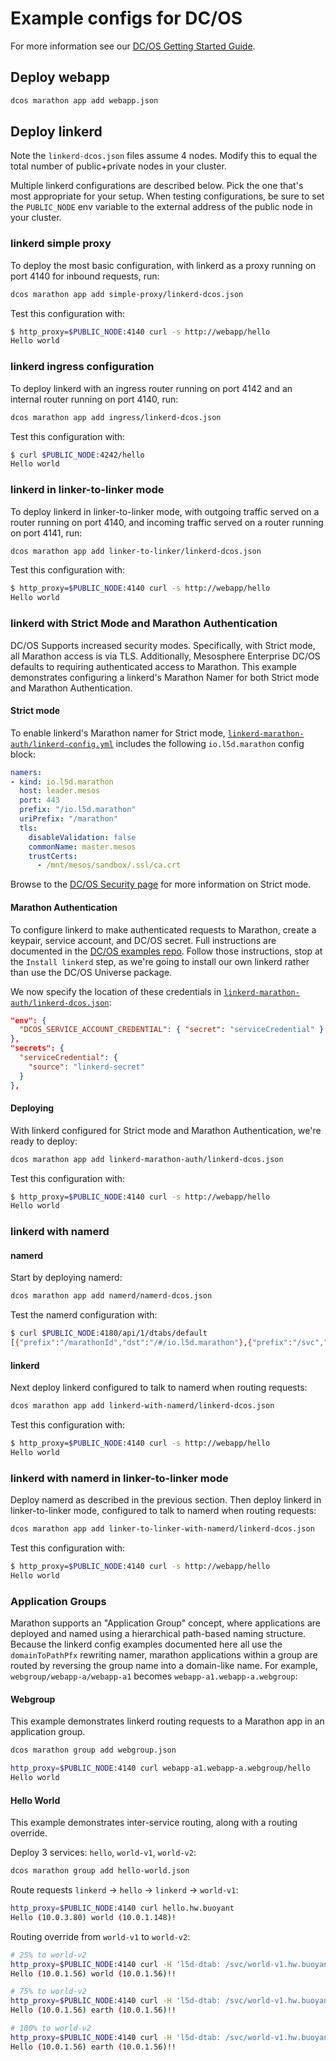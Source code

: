 # Example configs for DC/OS

For more information see our
[DC/OS Getting Started Guide](https://linkerd.io/getting-started/dcos/).

## Deploy webapp

```bash
dcos marathon app add webapp.json
```

## Deploy linkerd

Note the `linkerd-dcos.json` files assume 4 nodes. Modify this to equal the
total number of public+private nodes in your cluster.

Multiple linkerd configurations are described below. Pick the one that's most
appropriate for your setup. When testing configurations, be sure to set the
`PUBLIC_NODE` env variable to the external address of the public node in your
cluster.

### linkerd simple proxy

To deploy the most basic configuration, with linkerd as a proxy running on port
4140 for inbound requests, run:

```bash
dcos marathon app add simple-proxy/linkerd-dcos.json
```

Test this configuration with:

```bash
$ http_proxy=$PUBLIC_NODE:4140 curl -s http://webapp/hello
Hello world
```

### linkerd ingress configuration

To deploy linkerd with an ingress router running on port 4142 and an internal
router running on port 4140, run:

```bash
dcos marathon app add ingress/linkerd-dcos.json
```

Test this configuration with:

```bash
$ curl $PUBLIC_NODE:4242/hello
Hello world
```

### linkerd in linker-to-linker mode

To deploy linkerd in linker-to-linker mode, with outgoing traffic served on a
router running on port 4140, and incoming traffic served on a router running on
port 4141, run:

```bash
dcos marathon app add linker-to-linker/linkerd-dcos.json
```

Test this configuration with:

```bash
$ http_proxy=$PUBLIC_NODE:4140 curl -s http://webapp/hello
Hello world
```

### linkerd with Strict Mode and Marathon Authentication

DC/OS Supports increased security modes. Specifically, with Strict mode, all
Marathon access is via TLS. Additionally, Mesosphere Enterprise DC/OS defaults
to requiring authenticated access to Marathon. This example demonstrates
configuring a linkerd's Marathon Namer for both Strict mode and Marathon
Authentication.

#### Strict mode

To enable linkerd's Marathon namer for Strict mode,
[`linkerd-marathon-auth/linkerd-config.yml`](linkerd-marathon-auth/linkerd-config.yml)
includes the following `io.l5d.marathon` config block:

```yaml
namers:
- kind: io.l5d.marathon
  host: leader.mesos
  port: 443
  prefix: "/io.l5d.marathon"
  uriPrefix: "/marathon"
  tls:
    disableValidation: false
    commonName: master.mesos
    trustCerts:
      - /mnt/mesos/sandbox/.ssl/ca.crt
```

Browse to the [DC/OS Security page](https://docs.mesosphere.com/1.9/security/)
for more information on Strict mode.

#### Marathon Authentication

To configure linkerd to make authenticated requests to Marathon, create a
keypair, service account, and DC/OS secret. Full instructions are documented in
the [DC/OS examples repo](https://github.com/dcos/examples/tree/master/linkerd/1.9#mesosphere-enterprise-dcos).
Follow those instructions, stop at the `Install linkerd` step, as we're going to
install our own linkerd rather than use the DC/OS Universe package.

We now specify the location of these credentials in
[`linkerd-marathon-auth/linkerd-dcos.json`](linkerd-marathon-auth/linkerd-dcos.json):

```json
"env": {
  "DCOS_SERVICE_ACCOUNT_CREDENTIAL": { "secret": "serviceCredential" }
},
"secrets": {
  "serviceCredential": {
    "source": "linkerd-secret"
  }
},
```

#### Deploying

With linkerd configured for Strict mode and Marathon Authentication, we're ready
to deploy:

```bash
dcos marathon app add linkerd-marathon-auth/linkerd-dcos.json
```

Test this configuration with:

```bash
$ http_proxy=$PUBLIC_NODE:4140 curl -s http://webapp/hello
Hello world
```

### linkerd with namerd

#### namerd

Start by deploying namerd:

```bash
dcos marathon app add namerd/namerd-dcos.json
```

Test the namerd configuration with:

```bash
$ curl $PUBLIC_NODE:4180/api/1/dtabs/default
[{"prefix":"/marathonId","dst":"/#/io.l5d.marathon"},{"prefix":"/svc","dst":"/$/io.buoyant.http.domainToPathPfx/marathonId"}]
```

#### linkerd

Next deploy linkerd configured to talk to namerd when routing requests:

```bash
dcos marathon app add linkerd-with-namerd/linkerd-dcos.json
```

Test this configuration with:

```bash
$ http_proxy=$PUBLIC_NODE:4140 curl -s http://webapp/hello
Hello world
```

### linkerd with namerd in linker-to-linker mode

Deploy namerd as described in the previous section. Then deploy linkerd in
linker-to-linker mode, configured to talk to namerd when routing requests:

```bash
dcos marathon app add linker-to-linker-with-namerd/linkerd-dcos.json
```

Test this configuration with:

```bash
$ http_proxy=$PUBLIC_NODE:4140 curl -s http://webapp/hello
Hello world
```

### Application Groups

Marathon supports an "Application Group" concept, where applications are
deployed and named using a hierarchical path-based naming structure. Because the
linkerd config examples documented here all use the `domainToPathPfx` rewriting
namer, marathon applications within a group are routed by reversing the group
name into a domain-like name. For example, `webgroup/webapp-a/webapp-a1` becomes `webapp-a1.webapp-a.webgroup`:

#### Webgroup

This example demonstrates linkerd routing requests to a Marathon app in an application group.

```bash
dcos marathon group add webgroup.json
```

```bash
http_proxy=$PUBLIC_NODE:4140 curl webapp-a1.webapp-a.webgroup/hello
Hello world
```

#### Hello World

This example demonstrates inter-service routing, along with a routing override.

Deploy 3 services: `hello`, `world-v1`, `world-v2`:

```bash
dcos marathon group add hello-world.json
```

Route requests `linkerd` -> `hello` -> `linkerd` -> `world-v1`:

```bash
http_proxy=$PUBLIC_NODE:4140 curl hello.hw.buoyant
Hello (10.0.3.80) world (10.0.1.148)!
```

Routing override from `world-v1` to `world-v2`:

```bash
# 25% to world-v2
http_proxy=$PUBLIC_NODE:4140 curl -H 'l5d-dtab: /svc/world-v1.hw.buoyant => 3 * /marathonId/buoyant/hw/world-v1 & /marathonId/buoyant/hw/world-v2' hello.hw.buoyant
Hello (10.0.1.56) world (10.0.1.56)!!

# 75% to world-v2
http_proxy=$PUBLIC_NODE:4140 curl -H 'l5d-dtab: /svc/world-v1.hw.buoyant => /marathonId/buoyant/hw/world-v1 & 3 * /marathonId/buoyant/hw/world-v2' hello.hw.buoyant
Hello (10.0.1.56) earth (10.0.1.56)!!

# 100% to world-v2
http_proxy=$PUBLIC_NODE:4140 curl -H 'l5d-dtab: /svc/world-v1.hw.buoyant => /svc/world-v2.hw.buoyant' hello.hw.buoyant
Hello (10.0.1.56) earth (10.0.1.56)!!
```
